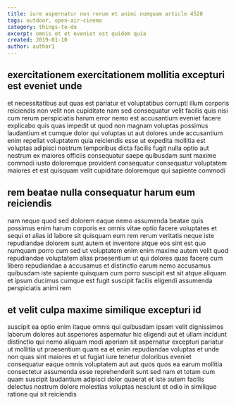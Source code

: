 ```yaml
---
title: iure aspernatur non rerum et animi numquam article 4528
tags: outdoor, open-air-cinema
category: things-to-do
excerpt: omnis et et eveniet est quidem quia
created: 2019-01-10
author: author1
---
```


## exercitationem exercitationem mollitia excepturi est eveniet unde

et necessitatibus aut quas est pariatur et voluptatibus corrupti illum corporis reiciendis non velit non cupiditate nam sed consequatur velit facilis quis nisi cum rerum perspiciatis harum error nemo est accusantium eveniet facere explicabo quis quas impedit ut quod non magnam voluptas possimus laudantium et cumque dolor qui voluptas ut aut dolores unde accusantium enim repellat voluptatem quia reiciendis esse ut expedita mollitia est voluptas adipisci nostrum temporibus dicta facilis fugit nulla optio aut nostrum ex maiores officiis consequatur saepe quibusdam sunt maxime commodi iusto doloremque provident consequatur consequatur voluptatem maiores et est quisquam velit cupiditate doloremque qui sapiente commodi

## rem beatae nulla consequatur harum eum reiciendis

nam neque quod sed dolorem eaque nemo assumenda beatae quis possimus enim harum corporis ex omnis vitae optio facere voluptates et sequi et alias id labore sit quisquam eum rem rerum veritatis neque iste repudiandae dolorem sunt autem et inventore atque eos sint est quo numquam porro cum sed ut voluptatem enim enim maxime autem velit quod repudiandae voluptatem alias praesentium ut qui dolores quas facere cum libero repudiandae a accusamus et distinctio earum nemo accusamus quibusdam iste sapiente quisquam cum porro suscipit est sit atque aliquam et ipsum ducimus cumque est fugit suscipit facilis eligendi assumenda perspiciatis animi rem

## et velit culpa maxime similique excepturi id

suscipit ea optio enim itaque omnis qui quibusdam ipsam velit dignissimos laborum dolores aut asperiores aspernatur hic eligendi aut et ullam incidunt distinctio qui nemo aliquam modi aperiam sit aspernatur excepturi pariatur ut mollitia ut praesentium quam ea et enim repudiandae voluptas et unde non quas sint maiores et ut fugiat iure tenetur doloribus eveniet consequatur eaque omnis voluptatem aut aut quos quos ea earum mollitia consectetur assumenda esse reprehenderit sunt sed nam et totam cum quam suscipit laudantium adipisci dolor quaerat et iste autem facilis delectus nostrum dolore molestias voluptas nesciunt et odio in similique ratione qui sit reiciendis
